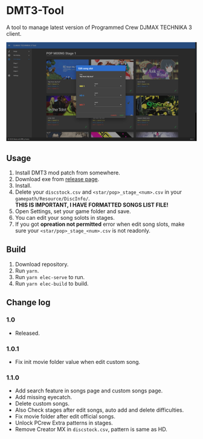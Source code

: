 # DMT3-Tool
A tool to manage latest version of Programmed Crew DJMAX TECHNIKA 3 client.

![edit](./screenshot/edit.png)

## Usage
1. Install DMT3 mod patch from somewhere.
2. Download exe from [release page](https://github.com/rogeraabbccdd/DMT3-Tool/releases/latest).
3. Install.
4. Delete your `discstock.csv` and `<star/pop>_stage_<num>.csv` in your `gamepath/Resource/DiscInfo/`.  
   **THIS IS IMPORTANT, I HAVE FORMATTED SONGS LIST FILE!**
5. Open Settings, set your game folder and save.
6. You can edit your song solots in stages.
7. If you got **opreation not permitted** error when edit song slots, make sure your `<star/pop>_stage_<num>.csv` is not readonly.

## Build
1. Download repository.
2. Run `yarn`.
3. Run `yarn elec-serve` to run.
4. Run `yarn elec-build` to build.

## Change log
### 1.0
- Released.
### 1.0.1
- Fix init movie folder value when edit custom song.
### 1.1.0
- Add search feature in songs page and custom songs page.
- Add missing eyecatch.
- Delete custom songs.
- Also Check stages after edit songs, auto add and delete difficulties.
- Fix movie folder after edit official songs.
- Unlock PCrew Extra patterns in stages.
- Remove Creator MX in `discstock.csv`, pattern is same as HD.
